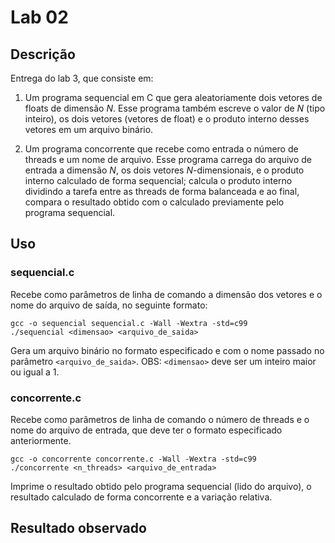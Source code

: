 # Lab 02

## Descrição
Entrega do lab 3, que consiste em:

1. Um programa sequencial em C que gera aleatoriamente dois vetores de floats de dimensão _N_. Esse programa também escreve o valor de _N_ (tipo inteiro), os dois vetores (vetores de float) e o produto interno desses vetores em um arquivo binário.

1. Um programa concorrente que recebe como entrada o número de threads e um nome de arquivo. Esse programa carrega do arquivo de entrada a dimensão _N_, os dois vetores _N_-dimensionais, e o produto interno calculado de forma sequencial; calcula o produto interno dividindo a tarefa entre as threads de forma balanceada e ao final, compara o resultado obtido com o calculado previamente pelo programa sequencial.

## Uso
### sequencial.c
Recebe como parâmetros de linha de comando a dimensão dos vetores e o nome do arquivo de saída, no seguinte formato:
```
gcc -o sequencial sequencial.c -Wall -Wextra -std=c99
./sequencial <dimensao> <arquivo_de_saida>
```

Gera um arquivo binário no formato especificado e com o nome passado no parâmetro `<arquivo_de_saida>`. OBS: `<dimensao>` deve ser um inteiro maior ou igual a 1.

### concorrente.c
Recebe como parâmetros de linha de comando o número de threads e o nome do arquivo de entrada, que deve ter o formato especificado anteriormente.
```
gcc -o concorrente concorrente.c -Wall -Wextra -std=c99
./concorrente <n_threads> <arquivo_de_entrada>
```

Imprime o resultado obtido pelo programa sequencial (lido do arquivo), o resultado calculado de forma concorrente e a variação relativa.

## Resultado observado


